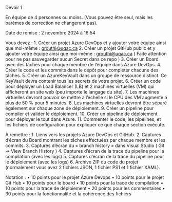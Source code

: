 Devoir 1

En équipe de 4 personnes ou moins. (Vous pouvez être seul, mais les barèmes de correction ne changeront pas).

Date de remise : 2 novembre 2024 à 16:54
 
Vous devez :
    1. Créer un projet Azure DevOps et y ajouter votre équipe ainsi que moi-même : grouthi@uqac.ca
    2. Créer un projet GitHub public et y ajouter votre équipe ainsi que moi-même : grouthi@uqac.ca ( Faite attention pour ne pas sauvegarder aucun Secret dans ce repo )
    3. Créer un Board avec des tâches pour chaque membre de l’équipe dans Azure DevOps.
    4. Créer le code et les commits dans le dépôt pour compléter chacune des tâches.
    5. Créer un AzureKeyVault dans un groupe de ressource distinct. Ce KeyVault devra contenir tous les secrets de votre projet.
    6. Créer un code pour déployer un Load Balancer (LB) et 2 machines virtuelles (VM) qui afficheront un site web (peu importe le langage du site).
    7. Les machines virtuelles devront pouvoir se mettre à l’échelle si le CPU des VM augmente a plus de 50 % pour 5 minutes.
    8. Les machines virtuelles devront être séparé également sur chaque zone de déploiement.
    9. Créer un pipeline pour compiler et valider le déploiement.
    10. Créer un pipeline de déploiement pour déployer le tout dans Azure.
    11. Commenter le code, les pipelines, et les fichiers de configuration pour expliquer ce que chaque section exécute.
 
À remettre :
    1. Liens vers les projets Azure DevOps et GitHub.
    2. Captures d’écran du Board montrant les tâches effectuées par chaque membre et les commits.
    3. Captures d’écran du « branch history » dans Visual Studio ( Git -> View Branch History )
    4. Captures d’écran de la trace du pipeline pour la compilation (avec les logs)
    5. Captures d’écran de la trace du pipeline pour le déploiement (avec les logs)
    6. Archive ZIP du code du projet (normalement vous avez 2 fichiers JSON, 1 fichier PS1 et 1 fichier XAML).

Notation : 
    • 10 points pour le projet Azure Devops
    • 10 points pour le projet Git Hub
    • 10 points pour le board
    • 10 points pour la trace de compilation
    • 10 points pour la trace de déploiement
    • 20 points pour les commentaires
    • 30 points pour la fonctionnalité et la cohérence des fichiers

